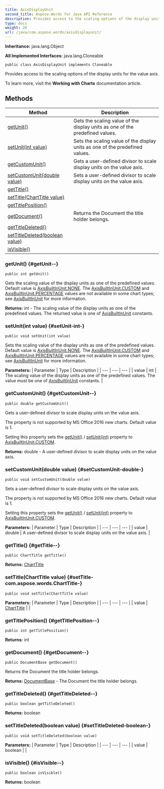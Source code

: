```yaml
---
title: AxisDisplayUnit
second_title: Aspose.Words for Java API Reference
description: Provides access to the scaling options of the display units for the value axis.
type: docs
weight: 20
url: /java/com.aspose.words/axisdisplayunit/
---
```


**Inheritance:**
java.lang.Object

**All Implemented Interfaces:**
java.lang.Cloneable
```
public class AxisDisplayUnit implements Cloneable
```

Provides access to the scaling options of the display units for the value axis.

To learn more, visit the **Working with Charts** documentation article.
## Methods

| Method | Description |
| --- | --- |
| [getUnit()](#getUnit--) | Gets the scaling value of the display units as one of the predefined values. |
| [setUnit(int value)](#setUnit-int-) | Sets the scaling value of the display units as one of the predefined values. |
| [getCustomUnit()](#getCustomUnit--) | Gets a user-defined divisor to scale display units on the value axis. |
| [setCustomUnit(double value)](#setCustomUnit-double-) | Sets a user-defined divisor to scale display units on the value axis. |
| [getTitle()](#getTitle--) |  |
| [setTitle(ChartTitle value)](#setTitle-com.aspose.words.ChartTitle-) |  |
| [getTitlePosition()](#getTitlePosition--) |  |
| [getDocument()](#getDocument--) | Returns the Document the title holder belongs. |
| [getTitleDeleted()](#getTitleDeleted--) |  |
| [setTitleDeleted(boolean value)](#setTitleDeleted-boolean-) |  |
| [isVisible()](#isVisible--) |  |
### getUnit() {#getUnit--}
```
public int getUnit()
```


Gets the scaling value of the display units as one of the predefined values. Default value is [AxisBuiltInUnit.NONE](../../com.aspose.words/axisbuiltinunit\#NONE). The [AxisBuiltInUnit.CUSTOM](../../com.aspose.words/axisbuiltinunit\#CUSTOM) and [AxisBuiltInUnit.PERCENTAGE](../../com.aspose.words/axisbuiltinunit\#PERCENTAGE) values are not available in some chart types; see [AxisBuiltInUnit](../../com.aspose.words/axisbuiltinunit) for more information.

**Returns:**
int - The scaling value of the display units as one of the predefined values. The returned value is one of [AxisBuiltInUnit](../../com.aspose.words/axisbuiltinunit) constants.
### setUnit(int value) {#setUnit-int-}
```
public void setUnit(int value)
```


Sets the scaling value of the display units as one of the predefined values. Default value is [AxisBuiltInUnit.NONE](../../com.aspose.words/axisbuiltinunit\#NONE). The [AxisBuiltInUnit.CUSTOM](../../com.aspose.words/axisbuiltinunit\#CUSTOM) and [AxisBuiltInUnit.PERCENTAGE](../../com.aspose.words/axisbuiltinunit\#PERCENTAGE) values are not available in some chart types; see [AxisBuiltInUnit](../../com.aspose.words/axisbuiltinunit) for more information.

**Parameters:**
| Parameter | Type | Description |
| --- | --- | --- |
| value | int | The scaling value of the display units as one of the predefined values. The value must be one of [AxisBuiltInUnit](../../com.aspose.words/axisbuiltinunit) constants. |

### getCustomUnit() {#getCustomUnit--}
```
public double getCustomUnit()
```


Gets a user-defined divisor to scale display units on the value axis.

The property is not supported by MS Office 2016 new charts. Default value is 1.

Setting this property sets the [getUnit()](../../com.aspose.words/axisdisplayunit\#getUnit--) / [setUnit(int)](../../com.aspose.words/axisdisplayunit\#setUnit-int-) property to [AxisBuiltInUnit.CUSTOM](../../com.aspose.words/axisbuiltinunit\#CUSTOM).

**Returns:**
double - A user-defined divisor to scale display units on the value axis.
### setCustomUnit(double value) {#setCustomUnit-double-}
```
public void setCustomUnit(double value)
```


Sets a user-defined divisor to scale display units on the value axis.

The property is not supported by MS Office 2016 new charts. Default value is 1.

Setting this property sets the [getUnit()](../../com.aspose.words/axisdisplayunit\#getUnit--) / [setUnit(int)](../../com.aspose.words/axisdisplayunit\#setUnit-int-) property to [AxisBuiltInUnit.CUSTOM](../../com.aspose.words/axisbuiltinunit\#CUSTOM).

**Parameters:**
| Parameter | Type | Description |
| --- | --- | --- |
| value | double | A user-defined divisor to scale display units on the value axis. |

### getTitle() {#getTitle--}
```
public ChartTitle getTitle()
```




**Returns:**
[ChartTitle](../../com.aspose.words/charttitle)
### setTitle(ChartTitle value) {#setTitle-com.aspose.words.ChartTitle-}
```
public void setTitle(ChartTitle value)
```




**Parameters:**
| Parameter | Type | Description |
| --- | --- | --- |
| value | [ChartTitle](../../com.aspose.words/charttitle) |  |

### getTitlePosition() {#getTitlePosition--}
```
public int getTitlePosition()
```




**Returns:**
int
### getDocument() {#getDocument--}
```
public DocumentBase getDocument()
```


Returns the Document the title holder belongs.

**Returns:**
[DocumentBase](../../com.aspose.words/documentbase) - The Document the title holder belongs.
### getTitleDeleted() {#getTitleDeleted--}
```
public boolean getTitleDeleted()
```




**Returns:**
boolean
### setTitleDeleted(boolean value) {#setTitleDeleted-boolean-}
```
public void setTitleDeleted(boolean value)
```




**Parameters:**
| Parameter | Type | Description |
| --- | --- | --- |
| value | boolean |  |

### isVisible() {#isVisible--}
```
public boolean isVisible()
```




**Returns:**
boolean

